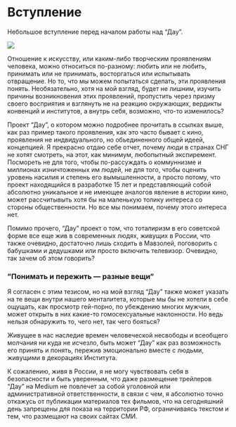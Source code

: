 
# Вступление

Небольшое вступление перед началом работы над “Дау”.


![](https://cdn-images-1.medium.com/max/2732/1*uIrf_273-88SKz7OS0rpKQ.png)

Отношение к искусству, или каким-либо творческим проявлениям человека, можно относиться по-разному: любить или не любить, принимать или не принимать, восторгаться или испытывать отвращение. Но то, что мы можем попытаться сделать, эти проявления понять. Необязательно, хотя на мой взгляд, будет не лишним, изучить причины возникновения этих проявлений, пропустить через призму своего восприятия и взглянуть не на реакцию окружающих, вердикты конвенций и институтов, а внутрь себя, возможно, что-то изменилось?

Проект “Дау”, о котором можно подробнее прочитать в ссылках выше, как раз пример такого проявления, как это часто бывает с кино, проявления не индвидуального, но обьединенного общей идеей, концепцией. Я прекрасно отдаю себе отчет, почему люди в странах СНГ не хотят смотреть, на этот, как минимум, любопытный экспиремент. Посмореть не для того, чтобы по-рассуждать о коммуннизме и миллионах изничтоженных им людей, не для того, чтобы оценить уровень насилия и степень его вымышленности, а просто потому, что проект находящийся в разработке 15 лет и представляющий собой абсолютно уникальное и не имеющее аналогов явление в истории кино, может рассчитывыть хотя бы на маленькую толику интереса со стороны общественности. Но все мы понимаем, почему этого интереса нет.

Помимо прочего, “Дау” проект о том, что тоталиризм в его советской форме все еще жив в современных людях, живущих в России, что также очевидно, достаточно лишь сходить в Мавзолей, поговорить с бабушками и дедушками или просто включить телевизор. Очевидно, так зачем об этом говорить?

### ”Понимать и пережить — разные вещи”

Я согласен с этим тезисом, но на мой взгляд “Дау” также может указать на те вещи внутри нашего менталитета, которые мы бы не хотели в себе ощущать, как просмотр гей-порно, по убеждению многих мужчин, может открыть в них какие-то гомосексуальные наклонности. Но ведь нельзя обнаружить то, чего нет, так чего бояться?

Живущее в нас наследие времен человеческой несвободы и всеобщего молчания ни куда не исчезло, быть может “Дау” как раз возможность его принять и понять, пережив эмоционально вместе с людьми, живущими в декорациях Института.

К сожалению, живя в России, я не могу чувствовать себя в безопасности и быть уверенным, что даже размещение трейлеров “Дау” на Medium не повлечет за собой уголовной или административной ответственности, в связи с чем, я абсолютно точно откажусь от публикации материалов тех фильмов, что на сегодняшний день запрещены для показа на территории РФ, ограничиваясь текстом и тем, что размещают на своих сайтах СМИ.
